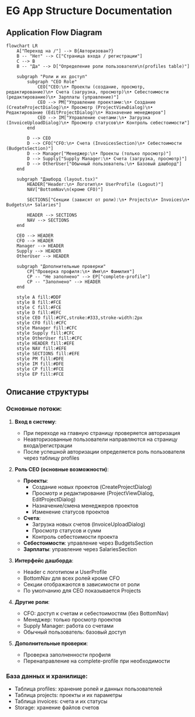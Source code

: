 # EG App Structure Documentation

## Application Flow Diagram

```mermaid
flowchart LR
    A["Переход на /"] --> B{Авторизован?}
    B -- "Нет" --> C["Страница входа / регистрации"]
    C --> B
    B -- "Да" --> D["Определение роли пользователя\n(profiles table)"]

    subgraph "Роли и их доступ"
        subgraph "CEO Role"
            CEO["CEO:\n• Проекты (создание, просмотр, редактирование)\n• Счета (загрузка, просмотр)\n• Себестоимости (редактирование)\n• Зарплаты (управление)"]
            CEO --> PM["Управление проектами:\n• Создание (CreateProjectDialog)\n• Просмотр (ProjectViewDialog)\n• Редактирование (EditProjectDialog)\n• Назначение менеджеров"]
            CEO --> IM["Управление счетами:\n• Загрузка (InvoiceUploadDialog)\n• Просмотр статусов\n• Контроль себестоимости"]
        end

        D --> CEO
        D --> CFO["CFO:\n• Счета (InvoicesSection)\n• Себестоимости (BudgetsSection)"]
        D --> Manager["Менеджер:\n• Проекты (только просмотр)"]
        D --> Supply["Supply Manager:\n• Счета (загрузка, просмотр)"]
        D --> OtherUser["Обычный пользователь:\n• Базовый дашборд"]
    end

    subgraph "Дашборд (layout.tsx)"
        HEADER["Header:\n• Логотип\n• UserProfile (Logout)"]
        NAV["BottomNav\n(кроме CFO)"]
        
        SECTIONS["Секции (зависят от роли):\n• Projects\n• Invoices\n• Budgets\n• Salaries"]
        
        HEADER --> SECTIONS
        NAV --> SECTIONS
    end

    CEO --> HEADER
    CFO --> HEADER
    Manager --> HEADER
    Supply --> HEADER
    OtherUser --> HEADER

    subgraph "Дополнительные проверки"
        CP["Проверка профиля:\n• Имя\n• Фамилия"]
        CP -- "Не заполнено" --> EP["complete-profile"]
        CP -- "Заполнено" --> HEADER
    end

    style A fill:#DDF
    style B fill:#FCE
    style C fill:#FCE
    style D fill:#EFC
    style CEO fill:#CFC,stroke:#333,stroke-width:2px
    style CFO fill:#CFC
    style Manager fill:#CFC
    style Supply fill:#CFC
    style OtherUser fill:#CFC
    style HEADER fill:#EFE
    style NAV fill:#EFE
    style SECTIONS fill:#EFE
    style PM fill:#DFE
    style IM fill:#DFE
    style CP fill:#FCE
    style EP fill:#FCE
```

## Описание структуры

### Основные потоки:

1. **Вход в систему**:
   - При переходе на главную страницу проверяется авторизация
   - Неавторизованные пользователи направляются на страницу входа/регистрации
   - После успешной авторизации определяется роль пользователя через таблицу profiles

2. **Роль CEO (основные возможности)**:
   - **Проекты**:
     * Создание новых проектов (CreateProjectDialog)
     * Просмотр и редактирование (ProjectViewDialog, EditProjectDialog)
     * Назначение/смена менеджеров проектов
     * Изменение статусов проектов
   - **Счета**:
     * Загрузка новых счетов (InvoiceUploadDialog)
     * Просмотр статусов и сумм
     * Контроль себестоимости проекта
   - **Себестоимости**: управление через BudgetsSection
   - **Зарплаты**: управление через SalariesSection

3. **Интерфейс дашборда**:
   - Header с логотипом и UserProfile
   - BottomNav для всех ролей кроме CFO
   - Секции отображаются в зависимости от роли
   - По умолчанию для CEO показывается Projects

4. **Другие роли**:
   - CFO: доступ к счетам и себестоимостям (без BottomNav)
   - Менеджер: только просмотр проектов
   - Supply Manager: работа со счетами
   - Обычный пользователь: базовый доступ

5. **Дополнительные проверки**:
   - Проверка заполненности профиля
   - Перенаправление на complete-profile при необходимости

### База данных и хранилище:
- Таблица profiles: хранение ролей и данных пользователей
- Таблица projects: проекты и их параметры
- Таблица invoices: счета и их статусы
- Storage: хранение файлов счетов 